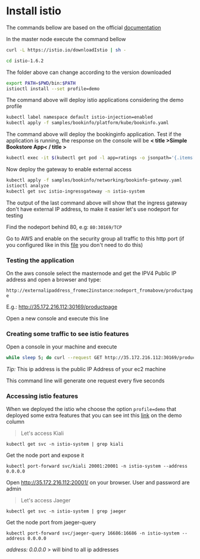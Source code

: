 # Install istio

The commands bellow are based on the official [documentation](https://istio.io/latest/docs/setup/getting-started/)

In the master node execute the command bellow
```bash
curl -L https://istio.io/downloadIstio | sh -

cd istio-1.6.2
```

The folder above can change according to the version downloaded

```bash
export PATH=$PWD/bin:$PATH
istioctl install --set profile=demo
```

The command above will deploy istio applications considering the demo profile

```bash
kubectl label namespace default istio-injection=enabled
kubectl apply -f samples/bookinfo/platform/kube/bookinfo.yaml
```

The command above will deploy the bookinginfo application. Test if the application is running, the response on the console will be **< title >Simple Bookstore App< / title >**

```bash
kubectl exec -it $(kubectl get pod -l app=ratings -o jsonpath='{.items[0].metadata.name}') -c ratings -- curl productpage:9080/productpage | grep -o "<title>.*</title>"
```

Now deploy the gateway to enable external access

```bash
kubectl apply -f samples/bookinfo/networking/bookinfo-gateway.yaml
istioctl analyze
kubectl get svc istio-ingressgateway -n istio-system
```
The output of the last command above will show that the ingress gateway don't have external IP address, to make it easier let's use nodeport for testing

Find the nodeport behind 80, e.g: `80:30169/TCP`

Go to AWS and enable on the security group all traffic to this http port (if you configured like in this [file](setup_aws.md) you don't need to do this)

### Testing the application

On the aws console select the masternode and get the IPV4 Public IP address and open a browser and type:

`http://externalipaddress_fromec2instance:nodeport_fromabove/productpage`

E.g.: http://35.172.216.112:30169/productpage

Open a new console and execute this line

### Creating some traffic to see istio features
Open a console in your machine and execute
```bash
while sleep 5; do curl --request GET http://35.172.216.112:30169/productpage; done;
```
*Tip:* This ip address is the public IP Address of your ec2 machine

This command line will generate one request every five seconds

### Accessing istio features

When we deployed the istio whe choose the option `profile=demo` that deployed some extra features that you can see int this [link](https://istio.io/latest/docs/setup/additional-setup/config-profiles) on the demo column

> Let's access Kiali

`kubectl get svc -n istio-system | grep kiali`

Get the node port and expose it

`kubectl port-forward svc/kiali 20001:20001 -n istio-system --address 0.0.0.0`

Open http://35.172.216.112:20001/ on your browser. User and password are admin

> Let's access Jaeger

`kubectl get svc -n istio-system | grep jaeger`

Get the node port from jaeger-query

`kubectl port-forward svc/jaeger-query 16686:16686 -n istio-system --address 0.0.0.0`

*address: 0.0.0.0* > will bind to all ip addresses



